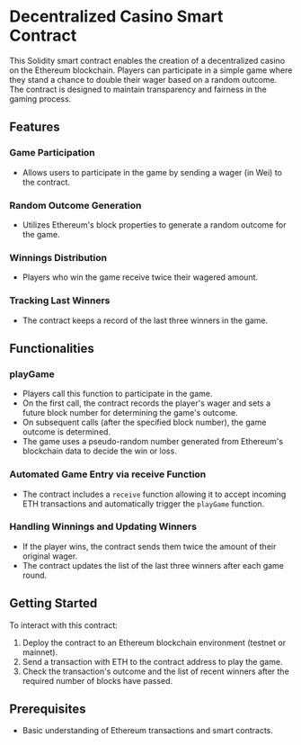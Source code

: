 # Decentralized Casino Smart Contract

This Solidity smart contract enables the creation of a decentralized casino on the Ethereum blockchain. Players can participate in a simple game where they stand a chance to double their wager based on a random outcome. The contract is designed to maintain transparency and fairness in the gaming process.

## Features

### Game Participation
- Allows users to participate in the game by sending a wager (in Wei) to the contract.

### Random Outcome Generation
- Utilizes Ethereum's block properties to generate a random outcome for the game.

### Winnings Distribution
- Players who win the game receive twice their wagered amount.

### Tracking Last Winners
- The contract keeps a record of the last three winners in the game.

## Functionalities

### playGame
- Players call this function to participate in the game.
- On the first call, the contract records the player's wager and sets a future block number for determining the game's outcome.
- On subsequent calls (after the specified block number), the game outcome is determined.
- The game uses a pseudo-random number generated from Ethereum's blockchain data to decide the win or loss.

### Automated Game Entry via receive Function
- The contract includes a `receive` function allowing it to accept incoming ETH transactions and automatically trigger the `playGame` function.

### Handling Winnings and Updating Winners
- If the player wins, the contract sends them twice the amount of their original wager.
- The contract updates the list of the last three winners after each game round.

## Getting Started

To interact with this contract:

1. Deploy the contract to an Ethereum blockchain environment (testnet or mainnet).
2. Send a transaction with ETH to the contract address to play the game.
3. Check the transaction's outcome and the list of recent winners after the required number of blocks have passed.

## Prerequisites

- Basic understanding of Ethereum transactions and smart contracts.
